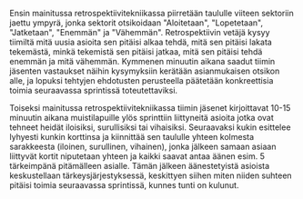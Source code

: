 Ensin mainitussa retrospektiivitekniikassa piirretään taululle viiteen sektoriin jaettu ympyrä, jonka sektorit otsikoidaan "Aloitetaan", "Lopetetaan", "Jatketaan", "Enemmän" ja "Vähemmän". Retrospektiivin vetäjä kysyy tiimiltä mitä uusia asioita sen pitäisi alkaa tehdä, mitä sen pitäisi lakata tekemästä, minkä tekemistä sen pitäisi jatkaa, mitä sen pitäisi tehdä enemmän ja mitä vähemmän. Kymmenen minuutin aikana saadut tiimin jäsenten vastaukset näihin kysymyksiin kerätään asianmukaisen otsikon alle, ja lopuksi tehtyjen ehdotusten perusteella päätetään konkreettisia toimia seuraavassa sprintissä toteutettaviksi.

Toiseksi mainitussa retrospektiivitekniikassa tiimin jäsenet kirjoittavat 10-15 minuutin aikana muistilapuille ylös sprinttiin liittyneitä asioita jotka ovat tehneet heidät iloisiksi, surullisiksi tai vihaisiksi. Seuraavaksi kukin esittelee lyhyesti kunkin korttinsa ja kiinnittää sen taululle yhteen kolmesta sarakkeesta (iloinen, surullinen, vihainen), jonka jälkeen samaan asiaan liittyvät kortit niputetaan yhteen ja kaikki saavat antaa äänen esim. 5 tärkeimpänä pitämälleen asialle. Tämän jälkeen äänestetyistä asioista keskustellaan tärkeysjärjestyksessä, keskittyen siihen miten niiden suhteen pitäisi toimia seuraavassa sprintissä, kunnes tunti on kulunut.

